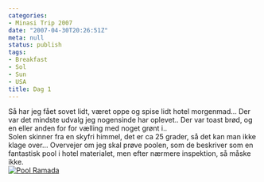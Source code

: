 ```yaml
---
categories:
- Minasi Trip 2007
date: "2007-04-30T20:26:51Z"
meta: null
status: publish
tags:
- Breakfast
- Sol
- Sun
- USA
title: Dag 1
---
```

Så har jeg fået sovet lidt, været oppe og spise lidt hotel morgenmad... Der var det mindste udvalg jeg nogensinde har oplevet.. Der var toast brød, og en eller anden for for vælling med noget grønt i..  
Solen skinner fra en skyfri himmel, det er ca 25 grader, så det kan man ikke klage over... Overvejer om jeg skal prøve poolen, som de beskriver som en fantastisk pool i hotel materialet, men efter nærmere inspektion, så måske ikke.  
[![Pool Ramada](/assets/images/cimg1043.thumbnail.JPG)](http://xipher.dk/WordPress/wp-content/cimg1043.JPG "Pool Ramada")

